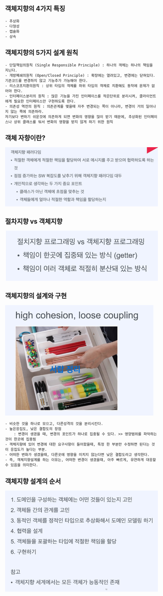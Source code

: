 ## 객체지향의 4가지 특징
    - 추상화
    - 다형성
    - 캡슐화
    - 상속

## 객체지향의 5가지 설계 원칙

    - 단일책임의원칙 (Single Responsible Principle) : 하나의 객체는 하나의 책임을 지닌다.
    - 개방폐쇄의원칙 (Open/Closed Principle) : 확장에는 열려있고, 변경에는 닫혀있다. 기존코드를 변경하지 않고 기능추가 가능해야 한다.
    - 리스코프치환의원칙 : 상위 타입의 객체를 하위 타입의 객체로 치환해도 동작에 문제가 없어야 한다. 
    - 인터페이스분리의 원칙 : 많은 기능을 가진 인터페이스를 작은단위로 분리시켜, 클라이언트에게 필요한 인터페이스만 구현하도록 한다.
    - 의존성 역전의 원칙 : 의존관계를 맺을때 자주 변경되는 쪽이 아니라, 변경이 거의 일어나지 않는 쪽에 의존하라.
    자기보다 변하기 쉬운것에 의존하게 되면 변화의 영향을 많이 받기 때문에, 추상화된 인터페이스나 상위 클래스를 둬서 변화의 영향을 받지 않게 하기 위한 원칙

## 객체 자향이란?

![img.png](img.png)

## 절차지향 vs 객체지향
![img_1.png](img_1.png)

## 객체지향의 설계와 구현
![img_2.png](img_2.png)

    - 비슷한 것을 하나로 모으고, 다른성격의 것을 분리시킨다.
    - 높은응집도, 낮은 결합도의 장점
        : 변경이 생겼을 때, 변경의 포인트가 하나로 집중될 수 있다. >> 영양범위를 파악하는 것이 한곳에 집중됨
    - 객체지향에 있어 변경에 대한 요구사항이 들어왔을때, 특정 한 부분만 수정하면 된다는 것이 응집도가 높다는 부분.
    - 어떠한 변화가 생겼을때, 다른곳에 영향을 미치지 않는다면 낮은 결합도라고 생각한다.
    - 즉, 객체지향설계를 하는 이유는, 어떠한 변경이 생겼을때, 아주 빠르게, 유연하게 대응할수 있음을 의미한다.

## 객체지향 설계의 순서
![img_3.png](img_3.png)
